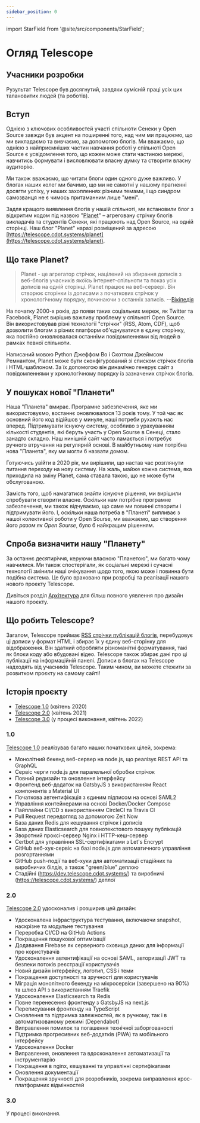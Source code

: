 ```yaml
---
sidebar_position: 0
---
```


import StarField from '@site/src/components/StarField';

# Огляд Telescope

## Учасники розробки

Рузультат Telescope був досягнутий, завдяки сумісній праці усіх цих талановитих людей (та роботів).

<StarField />

## Вступ

Однією з ключових особливостей участі спільноти Сенеки у Open Source завжди був акцент на поширенні того, над чим ми працюємо, що ми викладаємо та вивчаємо, за допомогою блогів. Ми вважаємо, що однією з найприємніших частин навчання роботі у спільноті Open Source є усвідомлення того, що кожен може стати частиною мережі, навчитись формувати і висловлювати власну думку та створити власну аудиторію.

Ми також вважаємо, що читати блоги один одного дуже важливо. У блогах наших колег ми бачимо, що ми не самотні у нашому прагненні досягти успіху, у наших захопленнях різними темами, і що синдром самозванця не є чимось притаманним лише "мені".

Задля кращого виявлення блогів у нашій спільноті, ми встановили блог з відкритим кодом під назвою "[Planet](<https://en.wikipedia.org/wiki/Planet_(software)>)" – агреговану
стрічку блогів викладачів та студентів Сенеки, які працюють над Open Source, на одній сторінці. Наш блог "Planet" наразі розміщений за адресою [https://telescope.cdot.systems/planet](https://telescope.cdot.systems/planet).

## Що таке Planet?

> Planet - це агрегатор стрічок, націлений на збирання дописів з веб-блогів учасників якоїсь Інтернет-спільноти та показ усіх дописів на одній сторінці. Planet працює на веб-сервері. Він створює сторінки із дописами з початкових стрічок у хронологічному порядку, починаючи з останніх записів. --[Вікіпедія](<https://en.wikipedia.org/wiki/Planet_(software)>)

На початку 2000-х років, до появи таких соціальних мереж, як Twitter та Facebook, Planet вирішив важливу проблему у спільноті Open Source. Він використовував різні технології "стрічки" (RSS, Atom, CDF), щоб дозволити блогам з різних платформ об'єднуватися в єдину сторінку, яка постійно оновлювалася останніми повідомленнями від людей в рамках певної спільноти.

Написаний мовою Python Джеффом Во і Скоттом Джеймсом Ремнантом,
Planet може бути сконфігурований зі списком стрічок блогів і HTML-шаблоном. За їх допомогою він динамічно генерує сайт з повідомленнями у хронологічному порядку із зазначених стрічок блогів.

## У пошуках нової "Планети"

Наша "Планета" вмирає. Програмне забезпечення, яке ми використовуємо, востаннє оновлювалося 13 років тому. У той час як основний його код відійшов у минуле, наші потреби рухають нас вперед. Підтримувати існуючу систему, особливо з урахуванням кількості студентів, які беруть участь у Open Sourse в Сенеці, стало занадто складно. Наш нинішній сайт часто ламається і потребує ручного втручання на регулярній основі. В майбутньому нам потрібна нова "Планета", яку ми могли б назвати домом.

Готуючись увійти в 2020 рік, ми вирішили, що настав час розглянути питання переходу на нову систему. На жаль, майже кожна система, яка приходила на зміну Planet, сама ставала такою, що не може бути обслугованою.

Замість того, щоб намагатися знайти існуюче рішення, ми вирішили спробувати створити власне. Оскільки нам потрібне програмне забезпечення, ми також відчуваємо, що саме ми повинні створити і підтримувати його. І, оскільки наша потреба в "Планеті" випливає з нашої колективної роботи у Open Sourse, ми вважаємо, що створення його _разом як Open Sourse_, було б найкращим рішенням.

## Спроба визначити нашу "Планету"

За останнє десятиріччя, керуючи власною "Планетою", ми багато чому навчилися. Ми також спостерігали, як соціальні мережі і сучасні технології змінили наші очікування щодо того, якою може і повинна бути подібна система. Це було враховано при розробці та реалізації нашого нового проекту Telescope.

Дивіться розділ [Архітектура](architecture.md) для більш повного уявлення про дизайн нашого проєкту.

## Що робить Telescope?

Загалом, Telescope приймає [RSS стрічки публікацій блогів](https://rss.com/blog/rss-feed-for-blog/), перебудовує ці дописи у формат HTML і збирає їх у єдину веб-сторінку для відображення. Він здатний обробляти різноманітні форматування, такі як блоки коду або вбудовані відео. Telescope також збирає дані про ці публікації на інформаційній панелі. Дописи в блогах на Telescope надходять від учасників Telescope. Таким чином, ви можете стежити за розвитком проєкту на самому сайті!

## Історія проєкту

- [Telescope 1.0](https://blog.humphd.org/telescope-1-0-0-or-dave-is-once-again-asking-for-a-blog/) (квітень 2020)
- [Telescope 2.0](https://blog.humphd.org/telescope-2-0/) (квітень 2021)
- [Telescope 3.0](https://blog.humphd.org/toward-telescope-3-0/) (у процесі виконання, квітень 2022)

### 1.0

[Telescope 1.0](https://github.com/Seneca-CDOT/telescope/releases/tag/1.0.0) реалізував багато наших початкових цілей, зокрема:

- Монолітний бекенд веб-сервер на node.js, що реалізує REST API та GraphQL
- Сервіс черги node.js для паралельної обробки стрічок
- Повний редизайн та оновлення інтерфейсу
- Фронтенд веб-додаток на GatsbyJS з використанням React компонентів з Material UI
- Початкова автентифікація з єдиним підписом на основі SAML2
- Управління контейнерами на основі Docker/Docker Compose
- Пайплайни CI/CD з використанням CircleCI та Travis CI
- Pull Request передогляд за допомогою Zeit Now
- База даних Redis для кешування стрічок і дописів
- База даних Elasticsearch для повнотекстового пошуку публікацій
- Зворотний проксі-сервер Nginx і HTTP-кеш-сервер
- Certbot для управління SSL-сертифікатами з Let's Encrypt
- GitHub веб-хук-сервіс на базі node.js для автоматичного управління розгортаннями
- GitHub push-події та веб-хуки для автоматизації стадійних та виробничих білдів, а також "green/blue" деплою
- Стадійні (<https://dev.telescope.cdot.systems/>) та виробничі (<https://telescope.cdot.systems/>) деплої

### 2.0

[Telescope 2.0](https://github.com/Seneca-CDOT/telescope/releases/tag/2.0.0) удосконалив і розширив цей дизайн:

- Удосконалена інфраструктура тестування, включаючи snapshot, наскрізне та модульне тестування
- Переробка CI/CD на GitHub Actions
- Покращення пошукової оптимізації
- Додавання Firebase як серверного сховища даних для інформації про користувачів
- Удосконалення автентифікації на основі SAML, авторизації JWT та безпеки потоків реєстрації користувачів
- Новий дизайн інтерфейсу, логотип, CSS і теми
- Покращення доступності та зручності для користувачів
- Міграція монолітного бекенду на мікросервіси (завершено на 90%) та шлюз API з використанням Traefik
- Удосконалення Elasticsearch та Redis
- Повне перенесення фронтенду з GatsbyJS на next.js
- Переписування фронтенду на TypeScript
- Оновлення та підтримка залежностей, як в ручному, так і в автоматизованому режимі (Dependabot)
- Виправлення помилок та погашення технічної заборгованості
- Підтримка прогресивних веб-додатків (PWA) та мобільного інтерфейсу
- Удосконалення Docker
- Виправлення, оновлення та вдосконалення автоматизації та інструментарію
- Покращення в nginx, кешуванні та управлінні сертифікатами
- Оновлення документації
- Покращення зручності для розробників, зокрема виправлення крос-платформних відмінностей

### 3.0

У процесі виконання.
